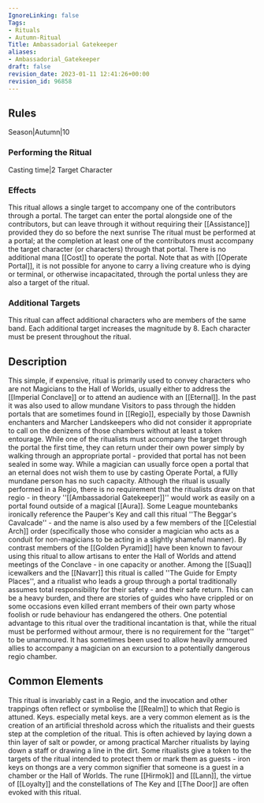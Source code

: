 ```yaml
---
IgnoreLinking: false
Tags:
- Rituals
- Autumn-Ritual
Title: Ambassadorial Gatekeeper
aliases:
- Ambassadorial_Gatekeeper
draft: false
revision_date: 2023-01-11 12:41:26+00:00
revision_id: 96858
---
```


## Rules
Season|Autumn|10
### Performing the Ritual
Casting time|2 Target Character
### Effects
This ritual allows a single target to accompany one of the contributors through a portal. The target can enter the portal alongside one of the contributors, but can leave through it without requiring their [[Assistance]] provided they do so before the next sunrise
The ritual must be performed at a portal; at the completion at least one of the contributors must accompany the target character (or characters) through that portal. There is no additional mana [[Cost]] to operate the portal.
Note that as with [[Operate Portal]], it is not possible for anyone to carry a living creature who is dying or terminal, or otherwise incapacitated, through the portal unless they are also a target of the ritual.
### Additional Targets
This ritual can affect additional characters who are members of the same band. Each additional target increases the magnitude by 8. Each character must be present throughout the ritual.
## Description
This simple, if expensive, ritual is primarily used to convey characters who are not Magicians to the Hall of Worlds, usually either to address the [[Imperial Conclave]] or to attend an audience with an [[Eternal]]. In the past it was also used to allow mundane Visitors to pass through the hidden portals that are sometimes found in [[Regio]], especially by those Dawnish enchanters and Marcher Landskeepers who did not consider it appropriate to call on the denizens of those chambers without at least a token entourage. 
While one of the ritualists must accompany the target through the portal the first time, they can return under their own power simply by walking through an appropriate portal - provided that portal has not been sealed in some way. While a magician can usually force open a portal that an eternal does not wish them to use by casting Operate Portal, a fUlly mundane person has no such capacity.
Although the ritual is usually performed in a Regio, there is no requirement that the ritualists draw on that regio - in theory ''[[Ambassadorial Gatekeeper]]'' would work as easily on a portal found outside of a magical [[Aura]].
Some League mountebanks ironically reference the Pauper's Key and call this ritual ''The Beggar's Cavalcade'' - and the name is also used by a few members of the [[Celestial Arch]] order (specifically those who consider a magician who acts as a conduit for non-magicians to be acting in a slightly shameful manner). By contrast members of the [[Golden Pyramid]] have been known to favour using this ritual to allow artisans to enter the Hall of Worlds and attend meetings of the Conclave - in one capacity or another. Among the [[Suaq]] icewalkers and the [[Navarr]] this ritual is called ''The Guide for Empty Places'', and a ritualist who leads a group through a portal traditionally assumes total responsibility for their safety - and their safe return. This can be a heavy burden, and there are stories of guides who have crippled or on some occasions even killed errant members of their own party whose foolish or rude behaviour has endangered the others.
One potential advantage to this ritual over the traditional incantation is that, while the ritual must be performed without armour, there is no requirement for the ''target'' to be unarmoured. It has sometimes been used to allow heavily armoured allies to accompany a magician on an excursion to a potentially dangerous regio chamber.
## Common Elements
This ritual is invariably cast in a Regio, and the invocation and other trappings often reflect or symbolise the [[Realm]] to which that Regio is attuned. Keys. especially metal keys. are a very common element as is the creation of an artificial threshold across which the ritualists and their guests step at the completion of the ritual. This is often achieved by laying down a thin layer of salt or powder, or among practical Marcher ritualists by laying down a staff or drawing a line in the dirt. 
Some ritualists give a token to the targets of the ritual intended to protect them or mark them as guests - iron keys on thongs are a very common signifier that someone is a guest in a chamber or the Hall of Worlds. The rune [[Hirmok]] and [[Lann]], the virtue of [[Loyalty]] and the constellations of The Key and [[The Door]] are often evoked with this ritual.